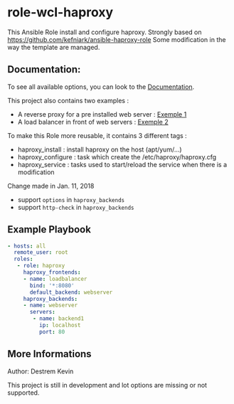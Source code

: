 role-wcl-haproxy
================

This Ansible Role install and configure haproxy. Strongly based on https://github.com/kefniark/ansible-haproxy-role
Some modification in the way the template are managed.

Documentation:
-------------------------

To see all available options, you can look to the [Documentation](https://github.com/kefniark/ansible-haproxy-role/blob/master/docs/main.yml).

This project also contains two examples :
 - A reverse proxy for a pre installed web server : [Exemple 1](https://github.com/kefniark/ansible-haproxy-role/blob/master/docs/exemple-simple-server.yml)
 - A load balancer in front of web servers : [Exemple 2](https://github.com/kefniark/ansible-haproxy-role/blob/master/docs/exemple-loadbalancer.yml)

To make this Role more reusable, it contains 3 different tags :
 - haproxy_install : install haproxy on the host (apt/yum/...)
 - haproxy_configure : task which create the /etc/haproxy/haproxy.cfg
 - haproxy_service : tasks used to start/reload the service when there is a modification

Change made in Jan. 11, 2018
- support `options` in `haproxy_backends`
- support `http-check` in `haproxy_backends`

Example Playbook
-------------------------

```yaml
- hosts: all
  remote_user: root
  roles:
   - role: haproxy
     haproxy_frontends:
     - name: loadbalancer
       bind: '*:8080'
       default_backend: webserver
     haproxy_backends:
     - name: webserver
       servers:
        - name: backend1
          ip: localhost
          port: 80
```

More Informations
-------------------------

Author: Destrem Kevin

This project is still in development and lot options are missing or not supported.
